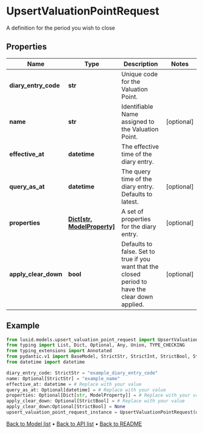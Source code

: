 # UpsertValuationPointRequest

A definition for the period you wish to close
## Properties
Name | Type | Description | Notes
------------ | ------------- | ------------- | -------------
**diary_entry_code** | **str** | Unique code for the Valuation Point. | 
**name** | **str** | Identifiable Name assigned to the Valuation Point. | [optional] 
**effective_at** | **datetime** | The effective time of the diary entry. | 
**query_as_at** | **datetime** | The query time of the diary entry. Defaults to latest. | [optional] 
**properties** | [**Dict[str, ModelProperty]**](ModelProperty.md) | A set of properties for the diary entry. | [optional] 
**apply_clear_down** | **bool** | Defaults to false. Set to true if you want that the closed period to have the clear down applied. | [optional] 
## Example

```python
from lusid.models.upsert_valuation_point_request import UpsertValuationPointRequest
from typing import List, Dict, Optional, Any, Union, TYPE_CHECKING
from typing_extensions import Annotated
from pydantic.v1 import BaseModel, StrictStr, StrictInt, StrictBool, StrictFloat, StrictBytes, Field, validator, ValidationError, conlist, constr
from datetime import datetime

diary_entry_code: StrictStr = "example_diary_entry_code"
name: Optional[StrictStr] = "example_name"
effective_at: datetime = # Replace with your value
query_as_at: Optional[datetime] = # Replace with your value
properties: Optional[Dict[str, ModelProperty]] = # Replace with your value
apply_clear_down: Optional[StrictBool] = # Replace with your value
apply_clear_down:Optional[StrictBool] = None
upsert_valuation_point_request_instance = UpsertValuationPointRequest(diary_entry_code=diary_entry_code, name=name, effective_at=effective_at, query_as_at=query_as_at, properties=properties, apply_clear_down=apply_clear_down)

```

[Back to Model list](../README.md#documentation-for-models) &#8226; [Back to API list](../README.md#documentation-for-api-endpoints) &#8226; [Back to README](../README.md)

